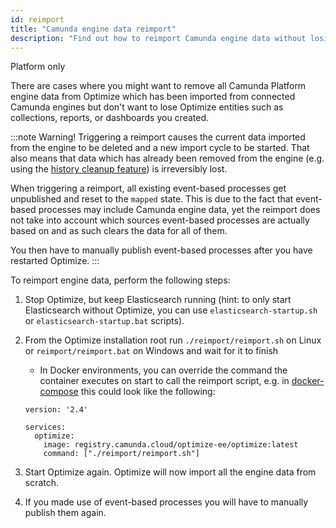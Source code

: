 ```yaml
---
id: reimport
title: "Camunda engine data reimport"
description: "Find out how to reimport Camunda engine data without losing your reports and dashboards."
---
```


<span class="badge badge--platform">Platform only</span>

There are cases where you might want to remove all Camunda Platform engine data from Optimize which has been imported from connected Camunda engines but don't want to lose Optimize entities such as collections, reports, or dashboards you created.

:::note Warning!
Triggering a reimport causes the current data imported from the engine to be deleted and a new import cycle to be started. That also means that data which has already been removed from the engine (e.g. using the [history cleanup feature](https://docs.camunda.org/manual/latest/user-guide/process-engine/history/#history-cleanup)) is irreversibly lost.

When triggering a reimport, all existing event-based processes get unpublished and reset to the `mapped` state. This is due to the fact that event-based processes may include Camunda engine data, yet the reimport does not take into account which sources event-based processes are actually based on and as such clears the data for all of them.

You then have to manually publish event-based processes after you have restarted Optimize.
:::

To reimport engine data, perform the following
steps:

1. Stop Optimize, but keep Elasticsearch running (hint: to only start Elasticsearch without Optimize, you can use `elasticsearch-startup.sh` or `elasticsearch-startup.bat` scripts).
2. From the Optimize installation root run `./reimport/reimport.sh` on Linux or `reimport/reimport.bat` on Windows and wait for it to finish

    * In Docker environments, you can override the command the container executes on start to call the reimport script, e.g. in [docker-compose](https://docs.docker.com/compose/) this could look like the following:

    ```
    version: '2.4'

    services:
      optimize:
        image: registry.camunda.cloud/optimize-ee/optimize:latest
        command: ["./reimport/reimport.sh"]
    ```

3. Start Optimize again. Optimize will now import all the engine data from scratch.
4. If you made use of event-based processes you will have to manually publish them again.
